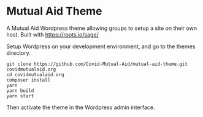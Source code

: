 # Mutual Aid Theme
A Mutual Aid Wordpress theme allowing groups to setup a site on their own host. Built with https://roots.io/sage/


Setup Wordpress on your development environment, and go to the themes directory.

```shell
git clone https://github.com/Covid-Mutual-Aid/mutual-aid-theme.git covidmutualaid.org
cd covidmutualaid.org
composer install
yarn
yarn build
yarn start
```

Then activate the theme in the Wordpress admin interface.